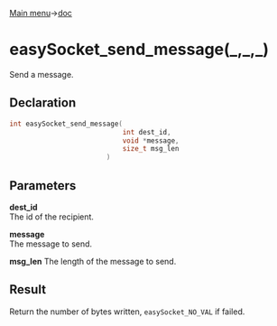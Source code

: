 [Main menu](../../Readme.md)->[doc](../easySocket-doc.md)

# easySocket_send_message(\_,\_,\_)

Send a message.

## **Declaration**

```C
int easySocket_send_message(
                            int dest_id,
                            void *message,
                            size_t msg_len
                        )
```

## **Parameters**
**dest_id**  
The id of the recipient.

**message**  
The message to send.

**msg_len**
The length of the message to send.

## **Result**
Return the number of bytes written, `easySocket_NO_VAL` if failed.
